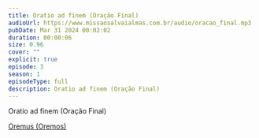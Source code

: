 ```yaml
---
title: Oratio ad finem (Oração Final)
audioUrl: https://www.missaosalvaialmas.com.br/audio/oracao_final.mp3
pubDate: Mar 31 2024 00:02:02
duration: 00:00:06
size: 0.96
cover: ""
explicit: true
episode: 3
season: 1
episodeType: full
description: Oratio ad finem (Oração Final)
---
```

Oratio ad finem (Oração Final)


<div class="text-center mt-16">
  <a class="btn btn-accent mt-9" href="/episode/post01">Oremus (Oremos)</a>
</div>